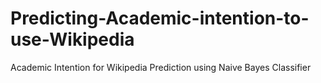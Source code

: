 # Predicting-Academic-intention-to-use-Wikipedia
Academic Intention for Wikipedia Prediction using Naive Bayes Classifier
